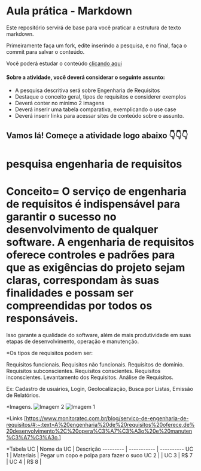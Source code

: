 # Aula prática - Markdown

Este repositório servirá de base para você praticar a estrutura de texto markdown. 

Primeiramente faça um fork, edite inserindo a pesquisa, e no final, faça o commit para salvar o conteúdo.

Você poderá estudar o conteúdo [clicando aqui](https://docs.pipz.com/central-de-ajuda/learning-center/guia-basico-de-markdown#open)

#### Sobre a atividade, você deverá considerar o seguinte assunto:

- A pesquisa descritiva será sobre Engenharia de Requisitos
- Destaque o conceito geral, tipos de requisitos e considerer exemplos
- Deverá conter no mínimo 2 imagens
- Deverá inserir uma tabela comparativa, exemplicando o use case
- Deverá inserir links para acessar sites de conteúdo sobre o assunto.


## Vamos lá! Começe a atividade logo abaixo 👇👇👇

# pesquisa engenharia de requisitos

# Conceito= O serviço de engenharia de requisitos é indispensável para garantir o sucesso no desenvolvimento de qualquer software. A engenharia de requisitos oferece controles e padrões para que as exigências do projeto sejam claras, correspondam às suas finalidades e possam ser compreendidas por todos os responsáveis.

Isso garante a qualidade do software, além de mais produtividade em suas etapas de desenvolvimento, operação e manutenção.

*Os tipos de requisitos podem ser:

Requisitos funcionais.
Requisitos não funcionais.
Requisitos de domínio.
Requisitos subconscientes.
Requisitos conscientes.
Requisitos inconscientes.
Levantamento dos Requisitos.
Análise de Requisitos.

Ex: Cadastro de usuários, Login, Geolocalização, Busca por Listas, Emissão de Relatórios.

*Imagens.
![Imagem 2](https://static.vivaolinux.com.br/imagens/artigos/comunidade/processoEngRequisitos.jpg)
![Imagem 1](https://rederequisitos.com.br/wp-content/uploads/2017/07/prod_Ger_EngReq.png)

*Links
[https://www.monitoratec.com.br/blog/servico-de-engenharia-de-requisitos/#:~:text=A%20engenharia%20de%20requisitos%20oferece,de%20desenvolvimento%2C%20opera%C3%A7%C3%A3o%20e%20manuten%C3%A7%C3%A3o.]

*Tabela
UC        | Nome da UC  | Descrição
--------- | ----------- | ----------
UC 1      | Materiais   | Pegar um copo e polpa para fazer o suco
UC 2      |             |
UC 3      | R$ 7        |
UC 4      | R$ 8        |
